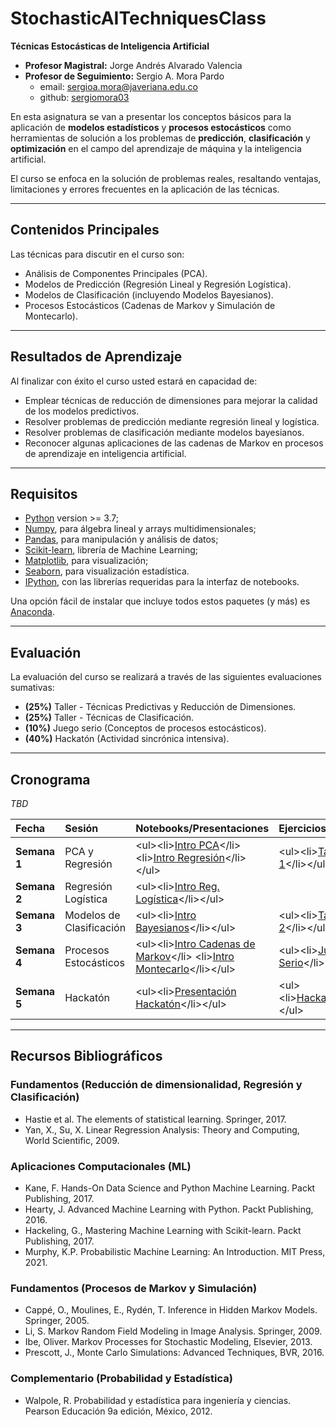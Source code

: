 # StochasticAITechniquesClass

**Técnicas Estocásticas de Inteligencia Artificial**

  * **Profesor Magistral:** Jorge Andrés Alvarado Valencia
  * **Profesor de Seguimiento:** Sergio A. Mora Pardo
      * email: [sergioa.mora@javeriana.edu.co](mailto:sergioa.mora@javeriana.edu.co)
      * github: [sergiomora03](http://github.com/sergiomora03)

En esta asignatura se van a presentar los conceptos básicos para la aplicación de **modelos estadísticos** y **procesos estocásticos** como herramientas de solución a los problemas de **predicción**, **clasificación** y **optimización** en el campo del aprendizaje de máquina y la inteligencia artificial.

El curso se enfoca en la solución de problemas reales, resaltando ventajas, limitaciones y errores frecuentes en la aplicación de las técnicas.

-----

## Contenidos Principales

Las técnicas para discutir en el curso son:

  * Análisis de Componentes Principales (PCA).
  * Modelos de Predicción (Regresión Lineal y Regresión Logística).
  * Modelos de Clasificación (incluyendo Modelos Bayesianos).
  * Procesos Estocásticos (Cadenas de Markov y Simulación de Montecarlo).

-----

## Resultados de Aprendizaje

Al finalizar con éxito el curso usted estará en capacidad de:

  * Emplear técnicas de reducción de dimensiones para mejorar la calidad de los modelos predictivos.
  * Resolver problemas de predicción mediante regresión lineal y logística.
  * Resolver problemas de clasificación mediante modelos bayesianos.
  * Reconocer algunas aplicaciones de las cadenas de Markov en procesos de aprendizaje en inteligencia artificial.

-----

## Requisitos

  * [Python](http://www.python.org) version \>= 3.7;
  * [Numpy](http://www.numpy.org), para álgebra lineal y arrays multidimensionales;
  * [Pandas](http://pandas.pydata.org/), para manipulación y análisis de datos;
  * [Scikit-learn](http://scikit-learn.org), librería de Machine Learning;
  * [Matplotlib](http://matplotlib.sf.net), para visualización;
  * [Seaborn](stanford.edu/~mwaskom/software/seaborn/), para visualización estadística.
  * [IPython](http://ipython.org), con las librerías requeridas para la interfaz de notebooks.

Una opción fácil de instalar que incluye todos estos paquetes (y más) es [Anaconda](https://www.anaconda.com/products/distribution).

-----

## Evaluación

La evaluación del curso se realizará a través de las siguientes evaluaciones sumativas:

  * **(25%)** Taller - Técnicas Predictivas y Reducción de Dimensiones.
  * **(25%)** Taller - Técnicas de Clasificación.
  * **(10%)** Juego serio (Conceptos de procesos estocásticos).
  * **(40%)** Hackatón (Actividad sincrónica intensiva).

-----

## Cronograma

*TBD*

| Fecha | Sesión | Notebooks/Presentaciones | Ejercicios |
| :---- | :--- | :--- | :--- |
| **Semana 1** | PCA y Regresión | \<ul\>\<li\>[Intro PCA](https://www.google.com/search?q=)\</li\> \<li\>[Intro Regresión](https://www.google.com/search?q=)\</li\>\</ul\> | \<ul\>\<li\>[Taller 1](https://www.google.com/search?q=)\</li\>\</ul\> |
| **Semana 2** | Regresión Logística | \<ul\>\<li\>[Intro Reg. Logística](https://www.google.com/search?q=)\</li\>\</ul\> | |
| **Semana 3** | Modelos de Clasificación | \<ul\>\<li\>[Intro Bayesianos](https://www.google.com/search?q=)\</li\>\</ul\> | \<ul\>\<li\>[Taller 2](https://www.google.com/search?q=)\</li\>\</ul\> |
| **Semana 4** | Procesos Estocásticos | \<ul\>\<li\>[Intro Cadenas de Markov](https://www.google.com/search?q=)\</li\> \<li\>[Intro Montecarlo](https://www.google.com/search?q=)\</li\>\</ul\> | \<ul\>\<li\>[Juego Serio](https://www.google.com/search?q=)\</li\>\</ul\> |
| **Semana 5** | Hackatón | \<ul\>\<li\>[Presentación Hackatón](https://www.google.com/search?q=)\</li\>\</ul\> | \<ul\>\<li\>[Hackatón](https://www.google.com/search?q=)\</li\>\</ul\> |

-----

## Recursos Bibliográficos

### Fundamentos (Reducción de dimensionalidad, Regresión y Clasificación)

  * Hastie et al. The elements of statistical learning. Springer, 2017.
  * Yan, X., Su, X. Linear Regression Analysis: Theory and Computing, World Scientific, 2009.

### Aplicaciones Computacionales (ML)

  * Kane, F. Hands-On Data Science and Python Machine Learning. Packt Publishing, 2017.
  * Hearty, J. Advanced Machine Learning with Python. Packt Publishing, 2016.
  * Hackeling, G., Mastering Machine Learning with Scikit-learn. Packt Publishing, 2017.
  * Murphy, K.P. Probabilistic Machine Learning: An Introduction. MIT Press, 2021.

### Fundamentos (Procesos de Markov y Simulación)

  * Cappé, O., Moulines, E., Rydén, T. Inference in Hidden Markov Models. Springer, 2005.
  * Li, S. Markov Random Field Modeling in Image Analysis. Springer, 2009.
  * Ibe, Oliver. Markov Processes for Stochastic Modeling, Elsevier, 2013.
  * Prescott, J., Monte Carlo Simulations: Advanced Techniques, BVR, 2016.

### Complementario (Probabilidad y Estadística)

  * Walpole, R. Probabilidad y estadística para ingeniería y ciencias. Pearson Educación 9a edición, México, 2012.
